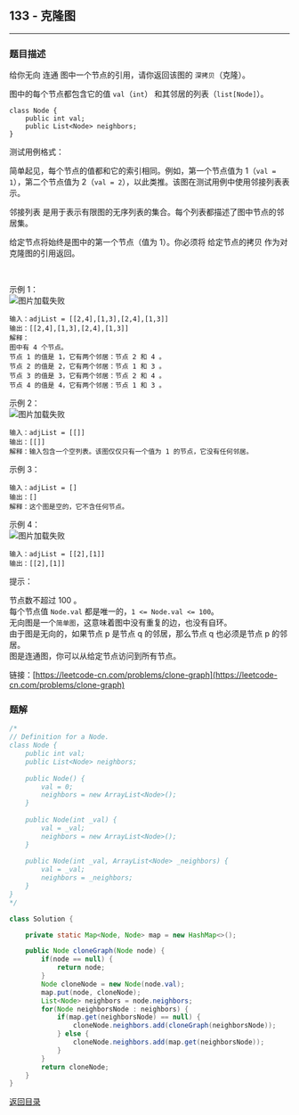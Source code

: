 ## **133 - 克隆图**
---------------------

### **题目描述**
给你无向 连通 图中一个节点的引用，请你返回该图的 `深拷贝`（克隆）。

图中的每个节点都包含它的值 `val`（`int`） 和其邻居的列表（`list[Node]`）。
```
class Node {
    public int val;
    public List<Node> neighbors;
}
```

测试用例格式：

简单起见，每个节点的值都和它的索引相同。例如，第一个节点值为 1（`val = 1`），第二个节点值为 2（`val = 2`），以此类推。该图在测试用例中使用邻接列表表示。

邻接列表 是用于表示有限图的无序列表的集合。每个列表都描述了图中节点的邻居集。

给定节点将始终是图中的第一个节点（值为 1）。你必须将 给定节点的拷贝 作为对克隆图的引用返回。

 

示例 1：  
![图片加载失败](https://maxwell-l.github.io/WriteSomething/image/clonegraph1.png)

```
输入：adjList = [[2,4],[1,3],[2,4],[1,3]]
输出：[[2,4],[1,3],[2,4],[1,3]]
解释：
图中有 4 个节点。
节点 1 的值是 1，它有两个邻居：节点 2 和 4 。
节点 2 的值是 2，它有两个邻居：节点 1 和 3 。
节点 3 的值是 3，它有两个邻居：节点 2 和 4 。
节点 4 的值是 4，它有两个邻居：节点 1 和 3 。
```
示例 2：  
![图片加载失败](https://maxwell-l.github.io/WriteSomething/image/clonegraph2.png)
```
输入：adjList = [[]]
输出：[[]]
解释：输入包含一个空列表。该图仅仅只有一个值为 1 的节点，它没有任何邻居。
```
示例 3：  
```
输入：adjList = []
输出：[]
解释：这个图是空的，它不含任何节点。
```
示例 4：  
![图片加载失败](https://maxwell-l.github.io/WriteSomething/image/clonegraph3.png)
```
输入：adjList = [[2],[1]]
输出：[[2],[1]]
```

提示：

节点数不超过 100 。  
每个节点值 `Node.val` 都是唯一的，`1 <= Node.val <= 100`。  
无向图是一个`简单图`，这意味着图中没有重复的边，也没有自环。  
由于图是无向的，如果节点 p 是节点 q 的邻居，那么节点 q 也必须是节点 p 的邻居。  
图是连通图，你可以从给定节点访问到所有节点。


链接：[https://leetcode-cn.com/problems/clone-graph](https://leetcode-cn.com/problems/clone-graph)



### **题解**
``` java
/*
// Definition for a Node.
class Node {
    public int val;
    public List<Node> neighbors;
    
    public Node() {
        val = 0;
        neighbors = new ArrayList<Node>();
    }
    
    public Node(int _val) {
        val = _val;
        neighbors = new ArrayList<Node>();
    }
    
    public Node(int _val, ArrayList<Node> _neighbors) {
        val = _val;
        neighbors = _neighbors;
    }
}
*/

class Solution {

    private static Map<Node, Node> map = new HashMap<>();

    public Node cloneGraph(Node node) {
        if(node == null) {
            return node;
        }
        Node cloneNode = new Node(node.val);
        map.put(node, cloneNode);
        List<Node> neighbors = node.neighbors;
        for(Node neighborsNode : neighbors) {
            if(map.get(neighborsNode) == null) {
                cloneNode.neighbors.add(cloneGraph(neighborsNode));
            } else {
                cloneNode.neighbors.add(map.get(neighborsNode));
            }    
        }
        return cloneNode;
    }
}
```

[返回目录](https://maxwell-l.github.io/WriteSomething/something/leetcode)